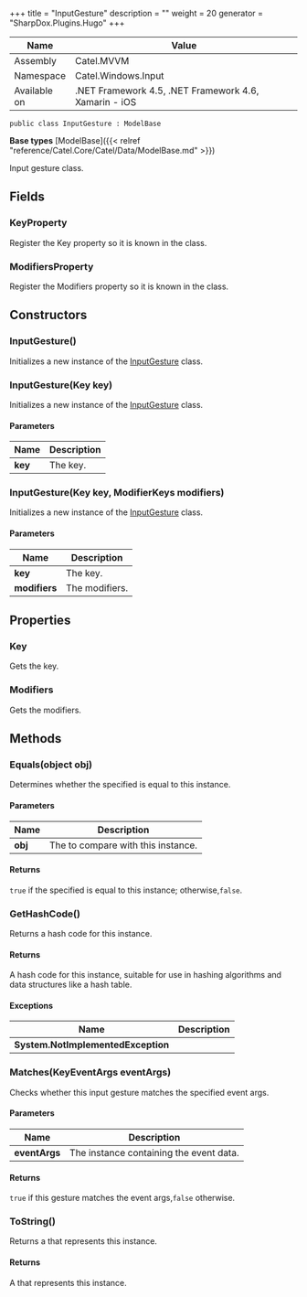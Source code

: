 

+++
title = "InputGesture" 
description = ""
weight = 20
generator = "SharpDox.Plugins.Hugo"
+++

Name|Value
---|---
Assembly|Catel.MVVM
Namespace|Catel.Windows.Input
Available on|.NET Framework 4.5, .NET Framework 4.6, Xamarin - iOS

```
public class InputGesture : ModelBase
```

**Base types**
[ModelBase]({{< relref "reference/Catel.Core/Catel/Data/ModelBase.md" >}})

Input gesture class.

## Fields

### KeyProperty

Register the Key property so it is known in the class.

### ModifiersProperty

Register the Modifiers property so it is known in the class.

## Constructors

### InputGesture()

Initializes a new instance of the [InputGesture](#) class.

### InputGesture(Key key)

Initializes a new instance of the [InputGesture](#) class.

#### Parameters

Name|Description
---|---
**key**|The key.

### InputGesture(Key key, ModifierKeys modifiers)

Initializes a new instance of the [InputGesture](#) class.

#### Parameters

Name|Description
---|---
**key**|The key.
**modifiers**|The modifiers.

## Properties

### Key

Gets the key.

### Modifiers

Gets the modifiers.

## Methods

### Equals(object obj)

Determines whether the specified is equal to this instance.

#### Parameters

Name|Description
---|---
**obj**|The to compare with this instance.

#### Returns

`true` if the specified is equal to this instance; otherwise,`false`.

### GetHashCode()

Returns a hash code for this instance.

#### Returns

A hash code for this instance, suitable for use in hashing algorithms and data structures like a hash table.

#### Exceptions

Name|Description
---|---
**System.NotImplementedException**|

### Matches(KeyEventArgs eventArgs)

Checks whether this input gesture matches the specified event args.

#### Parameters

Name|Description
---|---
**eventArgs**|The instance containing the event data.

#### Returns

`true` if this gesture matches the event args,`false` otherwise.

### ToString()

Returns a that represents this instance.

#### Returns

A that represents this instance.

